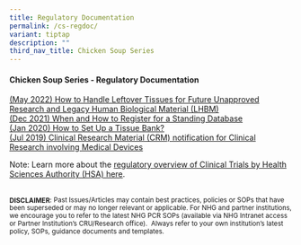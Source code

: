 ```yaml
---
title: Regulatory Documentation
permalink: /cs-regdoc/
variant: tiptap
description: ""
third_nav_title: Chicken Soup Series
---
```

<h4><strong>Chicken Soup Series - Regulatory Documentation</strong></h4>
<p></p>
<p><a href="/files/Chicken Soup/RegulatoryDocumentation/May_2022__How_to_Handle_Leftover_Tissues_for_Future_Unapproved_Research_and_Legacy_Human_Biological_Material__LHBM_.pdf" rel="noopener noreferrer nofollow" target="_blank">(May 2022) How to Handle Leftover Tissues for Future Unapproved Research and Legacy Human Biological Material (LHBM)</a>
<br><a href="/files/Chicken Soup/RegulatoryDocumentation/Dec_21__When_and_How_to_Register_for_a_Standing_Database.pdf" rel="noopener noreferrer nofollow" target="_blank">(Dec 2021) When and How to Register for a Standing Database</a>
<br><a href="/files/Chicken Soup/RegulatoryDocumentation/Jan_20__How_to_Set_Up_a_Tissue_Bank.pdf" rel="noopener noreferrer nofollow" target="_blank">(Jan 2020) How to Set Up a Tissue Bank?</a>
<br><a href="/files/Chicken Soup/RegulatoryDocumentation/Jul_19__Clinical_Research_Material__CRM__notification_for_Clinical_Research_involving_Medical_Devices.pdf" rel="noopener noreferrer nofollow" target="_blank">(Jul 2019) Clinical Research Material (CRM) notification for Clinical Research involving Medical Devices</a>
</p>
<p></p>
<p>Note: Learn more about the <a href="https://www.hsa.gov.sg/clinical-trials/overview" rel="noopener nofollow" target="_blank">regulatory overview of Clinical Trials by Health Sciences Authority (HSA) here</a>.</p>
<p></p>
<p>
<br><strong><sub>DISCLAIMER</sub></strong><sub>: Past Issues/Articles may contain best practices, policies or SOPs that have been superseded or may no longer relevant or applicable. For NHG and partner institutions, we encourage you to refer to the latest NHG PCR SOPs (available via NHG Intranet access or Partner Institution’s CRU/Research office).&nbsp; Always refer to your own institution’s latest policy, SOPs, guidance documents and templates.</sub>
</p>
<p></p>